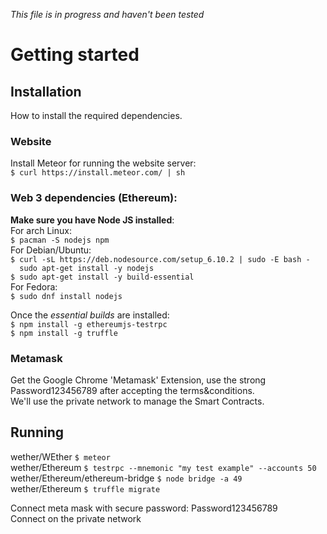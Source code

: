 *This file is in progress and haven't been tested*

# Getting started

## Installation  
How to install the required dependencies.
### Website  
Install Meteor for running the website server:  
`$ curl https://install.meteor.com/ | sh`  

### Web 3 dependencies (Ethereum):  
**Make sure you have Node JS installed**:  
For arch Linux:  
`$ pacman -S nodejs npm`  
For Debian/Ubuntu:  
`$ curl -sL https://deb.nodesource.com/setup_6.10.2 | sudo -E bash -`  
`  sudo apt-get install -y nodejs`  
`$ sudo apt-get install -y build-essential`  
For Fedora:  
`$ sudo dnf install nodejs`

Once the *essential builds* are installed:  
`$ npm install -g ethereumjs-testrpc`  
`$ npm install -g truffle`  

### Metamask
Get the Google Chrome 'Metamask' Extension, use the strong Password123456789 after accepting the terms&conditions.  
We'll use the private network to manage the Smart Contracts.

## Running

wether/WEther `$ meteor`  
wether/Ethereum `$ testrpc --mnemonic "my test example" --accounts 50`  
wether/Ethereum/ethereum-bridge `$ node bridge -a 49`  
wether/Ethereum `$ truffle migrate`  
  
Connect meta mask with secure password: Password123456789  
Connect on the private network  
